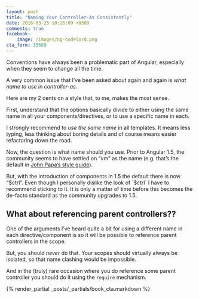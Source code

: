 ```yaml
---
layout: post
title: "Naming Your Controller-As Consistently"
date: 2016-03-25 10:26:09 +0300
comments: true
facebook:
    image: /images/ng-codelord.png
cta_form: 35689
---
```


Conventions have always been a problematic part of Angular, especially when they seem to change all the time.

A very common issue that I’ve been asked about again and again is *what name to use in controller-as*.

Here are my 2 cents on a style that, to me, makes the most sense.

First, understand that the options basically divide to either using the same name in all your components/directives, or to use a specific name in each.

I strongly recommend to *use the same name* in all templates. It means less typing, less thinking about boring details and of course means easier refactoring down the road.

Now, the question is what name should you use.
Prior to Angular 1.5, the community seems to have settled on “vm” as the name (e.g. that’s the default in [John Papa’s style guide](https://github.com/johnpapa/angular-styleguide)).

But, with the introduction of components in 1.5 the default there is now “$ctrl”.
Even though I personally dislike the look of `$ctrl` I have to recommend sticking to it.
It is only a matter of time before this becomes the de-facto standard as the community upgrades to 1.5.

## What about referencing parent controllers??

One of the arguments I’ve heard quite a bit for using a different name in each directive/component is so it will be possible to reference parent controllers in the scope.

But, you should *never* do that.
Your scopes should virtually always be isolated, so that name clashing would be impossible.

And in the (truly) rare occasion where you do reference some parent controller you should do it using the `require` mechanism.

{% render_partial _posts/_partials/book_cta.markdown %}
